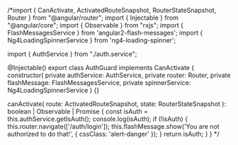 /*import {
  CanActivate,
  ActivatedRouteSnapshot,
  RouterStateSnapshot,
  Router
} from "@angular/router";
import { Injectable } from "@angular/core";
import { Observable } from "rxjs";
import { FlashMessagesService } from 'angular2-flash-messages';
import { Ng4LoadingSpinnerService } from 'ng4-loading-spinner';

import { AuthService } from "./auth.service";

@Injectable()
export class AuthGuard implements CanActivate {
  constructor(
    private authService: AuthService, 
    private router: Router,
    private flashMessage: FlashMessagesService,
    private spinnerService: Ng4LoadingSpinnerService
  ) {}

  canActivate(
    route: ActivatedRouteSnapshot,
    state: RouterStateSnapshot
  ): boolean | Observable<boolean> | Promise<boolean> {
    const isAuth = this.authService.getIsAuth();
    console.log(isAuth);
    if (!isAuth) {
      this.router.navigate(['/auth/login']);
      this.flashMessage.show('You are not authorized to do that!', { cssClass: 'alert-danger' });
    }
    return isAuth;
  }
}
*/
